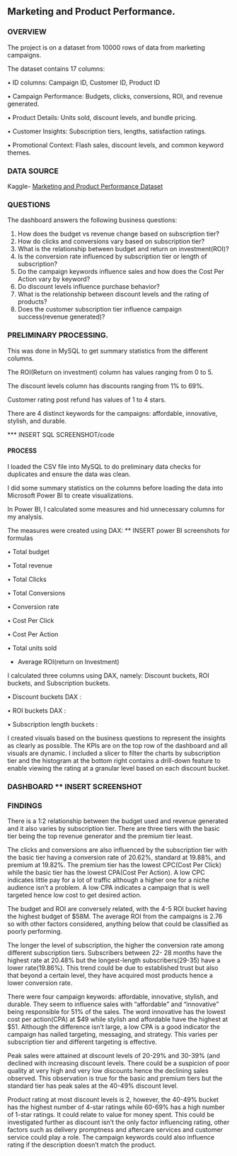 ## Marketing and Product Performance.
### OVERVIEW

The project is on a dataset from 10000 rows of data from marketing campaigns.

The dataset contains 17 columns:

•	ID columns: Campaign ID, Customer ID, Product ID

•	Campaign Performance: Budgets, clicks, conversions, ROI, and revenue generated.

•	Product Details: Units sold, discount levels, and bundle pricing.

•	Customer Insights: Subscription tiers, lengths, satisfaction ratings.

•	Promotional Context: Flash sales, discount levels, and common keyword themes. 

### DATA SOURCE

Kaggle- [Marketing and Product Performance Dataset](https://www.kaggle.com/datasets/imranalishahh/marketing-and-product-performance-dataset/data)

### QUESTIONS

The dashboard answers the following business questions:

1.	How does the budget vs revenue change based on subscription tier?
2.	How do clicks and conversions vary based on subscription tier?
3.	What is the relationship between budget and return on investment(ROI)?
4.	Is the conversion rate influenced by subscription tier or length of subscription?
5.	Do the campaign keywords influence sales and how does the Cost Per Action vary by keyword?
6.	Do discount levels influence purchase behavior?
7.	What is the relationship between discount levels and the rating of products?
8.	Does the customer subscription tier influence campaign success(revenue generated)?

### PRELIMINARY PROCESSING.

This was done in MySQL to get summary statistics from the different columns.

The ROI(Return on investment) column has values ranging from 0 to 5.

The discount levels column has discounts ranging from 1% to 69%.

Customer rating post refund has values of 1 to 4 stars.

There are 4 distinct keywords for the campaigns: affordable, innovative, stylish, and durable.

*** INSERT SQL SCREENSHOT/code

#### PROCESS

I loaded the CSV file into MySQL to do preliminary data checks for duplicates and ensure the data was clean.

I did some summary statistics on the columns before loading the data into Microsoft Power BI to create visualizations.

In Power BI, I calculated some measures and hid unnecessary columns for my analysis.

The measures were created using DAX: ** INSERT power BI screenshots for formulas 

•	Total budget

•	Total revenue

•	Total Clicks

•	Total Conversions

•	Conversion rate

•	Cost Per Click

•	Cost Per Action

•	Total units sold

- Average ROI(return on Investment)

I calculated three columns using DAX, namely: Discount buckets, ROI buckets, and Subscription buckets.

•	Discount buckets DAX :

•	ROI buckets DAX :

•	Subscription length buckets :

I created visuals based on the business questions to represent the insights as clearly as possible.
The KPIs are on the top row of the dashboard and all visuals are dynamic.
I included a slicer to filter the charts by subscription tier and the histogram at the bottom right contains
a drill-down feature to enable viewing the rating at a granular level based on each discount bucket.

### DASHBOARD ** INSERT SCREENSHOT

### FINDINGS

There is a 1:2 relationship between the budget used and revenue generated and it also varies by subscription tier.
There are three tiers with the basic tier being the top revenue generator and the premium tier least.

The clicks and conversions are also influenced by the subscription tier with the basic tier having a conversion rate
of 20.62%, standard at 19.88%, and premium at 19.82%.
The premium tier has the lowest CPC(Cost Per Click) while the basic tier has the lowest CPA(Cost Per Action).
A low CPC indicates little pay for a lot of traffic although a higher one for a niche audience isn’t a problem. 
A low CPA indicates a campaign that is well targeted hence low cost to get desired action.

The budget and ROI are conversely related, with the 4-5 ROI bucket having the highest budget of $58M.
The average ROI from the campaigns is 2.76 so with other factors considered, anything below that could be classified as poorly performing.

The longer the level of subscription, the higher the conversion rate among different subscription tiers.
Subscribers between 22- 28 months have the highest rate at 20.48% but the longest-length subscribers(29-35) have a lower rate(19.86%). 
This trend could be due to established trust but also that beyond a certain level, they have acquired most products hence a lower conversion rate.

There were four campaign keywords: affordable, innovative, stylish, and durable.
They seem to influence sales with “affordable” and “innovative” being responsible for 51% of the sales.
The word innovative has the lowest cost per action(CPA) at $49 while stylish and affordable have the highest at $51.
Although the difference isn’t large, a low CPA is a good indicator the campaign has nailed targeting, messaging, and strategy. 
This varies per subscription tier and different targeting is effective.

Peak sales were attained at discount levels of 20-29% and 30-39% (and declined with increasing discount levels. 
There could be a suspicion of poor quality at very high and very low discounts hence the declining sales observed. 
This observation is true for the basic and premium tiers but the standard tier has peak sales at the 40-49% discount level.

Product rating at most discount levels is 2, however, the 40-49% bucket has the highest number of 4-star ratings while 60-69% has a high number of 1-star ratings. 
It could relate to value for money spent. This could be investigated further as discount isn’t the only factor influencing rating, other factors such as
delivery promptness and aftercare services and customer service could play a role. The campaign keywords could also influence rating if the description doesn’t match the product.


